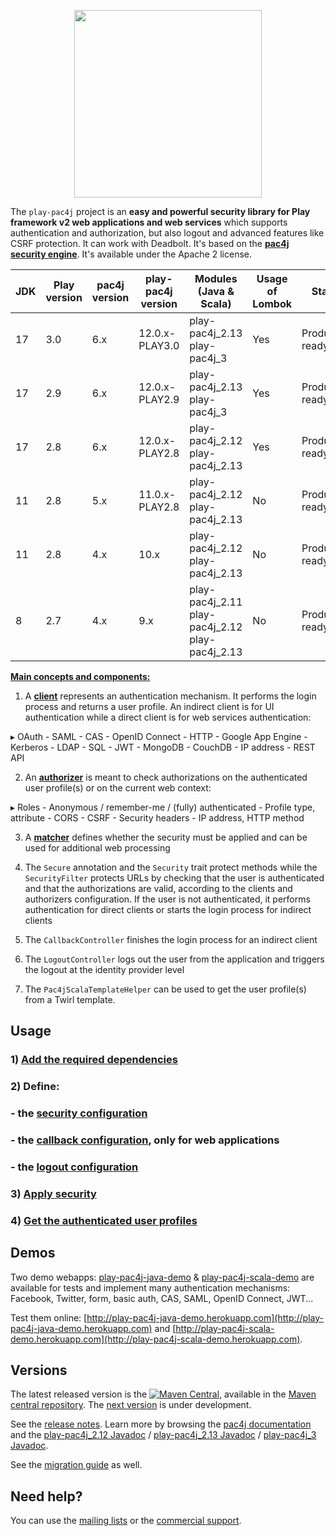 <p align="center">
  <img src="https://pac4j.github.io/pac4j/img/logo-play.png" width="300" />
</p>

The `play-pac4j` project is an **easy and powerful security library for Play framework v2 web applications and web services** which supports authentication and authorization, but also logout and advanced features like CSRF protection. It can work with Deadbolt.
It's based on the **[pac4j security engine](https://github.com/pac4j/pac4j)**. It's available under the Apache 2 license.

| JDK  | Play version | pac4j version | play-pac4j version | Modules (Java & Scala)                          | Usage of Lombok | Status           |
|------|--------------|---------------|--------------------|-------------------------------------------------|-----------------|------------------|
| 17   | 3.0          | 6.x           | 12.0.x-PLAY3.0     | play-pac4j_2.13 play-pac4j_3                    | Yes             | Production ready |
| 17   | 2.9          | 6.x           | 12.0.x-PLAY2.9     | play-pac4j_2.13 play-pac4j_3                    | Yes             | Production ready |
| 17   | 2.8          | 6.x           | 12.0.x-PLAY2.8     | play-pac4j_2.12 play-pac4j_2.13                 | Yes             | Production ready |
| 11   | 2.8          | 5.x           | 11.0.x-PLAY2.8     | play-pac4j_2.12 play-pac4j_2.13                 | No              | Production ready |
| 11   | 2.8          | 4.x           | 10.x               | play-pac4j_2.12 play-pac4j_2.13                 | No              | Production ready |
| 8    | 2.7          | 4.x           | 9.x                | play-pac4j_2.11 play-pac4j_2.12 play-pac4j_2.13 | No              | Production ready |

[**Main concepts and components:**](http://www.pac4j.org/docs/main-concepts-and-components.html)

1) A [**client**](http://www.pac4j.org/docs/clients.html) represents an authentication mechanism. It performs the login process and returns a user profile. An indirect client is for UI authentication while a direct client is for web services authentication:

&#9656; OAuth - SAML - CAS - OpenID Connect - HTTP - Google App Engine - Kerberos - LDAP - SQL - JWT - MongoDB - CouchDB - IP address - REST API

2) An [**authorizer**](http://www.pac4j.org/docs/authorizers.html) is meant to check authorizations on the authenticated user profile(s) or on the current web context:

&#9656; Roles - Anonymous / remember-me / (fully) authenticated - Profile type, attribute -  CORS - CSRF - Security headers - IP address, HTTP method

3) A [**matcher**](http://www.pac4j.org/docs/matchers.html) defines whether the security must be applied and can be used for additional web processing

4) The `Secure` annotation and the `Security` trait protect methods while the `SecurityFilter` protects URLs by checking that the user is authenticated and that the authorizations are valid, according to the clients and authorizers configuration. If the user is not authenticated, it performs authentication for direct clients or starts the login process for indirect clients

5) The `CallbackController` finishes the login process for an indirect client

6) The `LogoutController` logs out the user from the application and triggers the logout at the identity provider level

7) The `Pac4jScalaTemplateHelper` can be used to get the user profile(s) from a Twirl template.


## Usage

### 1) [Add the required dependencies](https://github.com/pac4j/play-pac4j/wiki/Dependencies)

### 2) Define:

### - the [security configuration](https://github.com/pac4j/play-pac4j/wiki/Security-configuration)
### - the [callback configuration](https://github.com/pac4j/play-pac4j/wiki/Callback-configuration), only for web applications
### - the [logout configuration](https://github.com/pac4j/play-pac4j/wiki/Logout-configuration)

### 3) [Apply security](https://github.com/pac4j/play-pac4j/wiki/Apply-security)

### 4) [Get the authenticated user profiles](https://github.com/pac4j/play-pac4j/wiki/Get-the-authenticated-user-profiles)


## Demos

Two demo webapps: [play-pac4j-java-demo](https://github.com/pac4j/play-pac4j-java-demo) & [play-pac4j-scala-demo](https://github.com/pac4j/play-pac4j-scala-demo) are available for tests and implement many authentication mechanisms: Facebook, Twitter, form, basic auth, CAS, SAML, OpenID Connect, JWT...

Test them online: [http://play-pac4j-java-demo.herokuapp.com](http://play-pac4j-java-demo.herokuapp.com) and [http://play-pac4j-scala-demo.herokuapp.com](http://play-pac4j-scala-demo.herokuapp.com).


## Versions

The latest released version is the [![Maven Central](https://maven-badges.herokuapp.com/maven-central/org.pac4j/play-pac4j-parent/badge.svg?style=flat)](https://maven-badges.herokuapp.com/maven-central/org.pac4j/play-pac4j-parent), available in the [Maven central repository](https://repo.maven.apache.org/maven2).
The [next version](https://github.com/pac4j/play-pac4j/wiki/Next-version) is under development.

See the [release notes](https://github.com/pac4j/play-pac4j/wiki/Release-notes). Learn more by browsing the [pac4j documentation](https://www.javadoc.io/doc/org.pac4j/pac4j-core/6.0.0/index.html) and the [play-pac4j_2.12 Javadoc](http://www.javadoc.io/doc/org.pac4j/play-pac4j_2.12/12.0.0-PLAY2.8) / [play-pac4j_2.13 Javadoc](http://www.javadoc.io/doc/org.pac4j/play-pac4j_2.13/12.0.0-PLAY2.9) / [play-pac4j_3 Javadoc](http://www.javadoc.io/doc/org.pac4j/play-pac4j_3/12.0.0-PLAY3.0).

See the [migration guide](https://github.com/pac4j/play-pac4j/wiki/Migration-guide) as well.


## Need help?

You can use the [mailing lists](http://www.pac4j.org/mailing-lists.html) or the [commercial support](http://www.pac4j.org/commercial-support.html).
